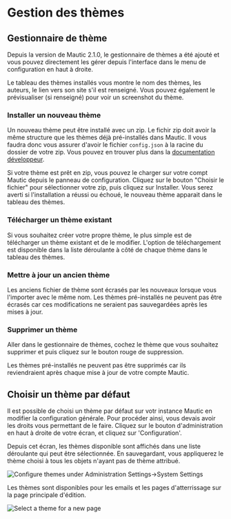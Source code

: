 # Gestion des thèmes

## Gestionnaire de thème

Depuis la version de Mautic 2.1.0, le gestionnaire de thèmes a été ajouté et vous pouvez directement les gérer depuis l'interface dans le menu de configuration en haut à droite.

Le tableau des thèmes installés vous montre le nom des thèmes, les auteurs, le lien vers son site s'il est renseigné. Vous pouvez également le prévisualiser (si renseigné) pour voir un screenshot du thème.

### Installer un nouveau thème

Un nouveau thème peut être installé avec un zip. Le fichir zip doit avoir la même structure que les thèmes déjà pré-installés dans Mautic. Il vous faudra donc vous assurer d'avoir le fichier `config.json` à la racine du dossier de votre zip. Vous pouvez en trouver plus dans la [documentation développeur](https://developer.mautic.org/#theme-directory-structure).

Si votre thème est prêt en zip, vous pouvez le charger sur votre compt Mautic depuis le panneau de configuration. Cliquez sur le bouton "Choisir le fichier" pour sélectionner votre zip, puis cliquez sur Installer. Vous serez averti si l'installation a réussi ou échoué, le nouveau thème apparait dans le tableau des thèmes.

### Télécharger un thème existant

Si vous souhaitez créer votre propre thème, le plus simple est de télécharger un thème existant et de le modifier. L'option de téléchargement est disponible dans la liste déroulante à côté de chaque thème dans le tableau des thèmes.

### Mettre à jour un ancien thème

Les anciens fichier de thème sont écrasés par les nouveaux lorsque vous l'importer avec le même nom.
Les thèmes pré-installés ne peuvent pas être écrasés car ces modifications ne seraient pas sauvegardées après les mises à jour.

### Supprimer un thème

Aller dans le gestionnaire de thèmes, cochez le thème que vous souhaitez supprimer et puis cliquez sur le bouton rouge de suppression.

Les thèmes pré-installés ne peuvent pas être supprimés car ils reviendraient après chaque mise à jour de votre compte Mautic.

## Choisir un thème par défaut

Il est possible de choisi un thème par défaut sur votr instance Mautic en modifier la configuration générale. Pour procéder ainsi, vous devais avoir les droits vous permettant de le faire. Cliquez sur le bouton d'administration en haut à droite de votre écran, et cliquez sur 'Configuration'.

Depuis cet écran, les thèmes disponible sont affichés dans une liste déroulante qui peut être sélectionnée. En sauvegardant, vous appliquerez le thème choisi à tous les objets n'ayant pas de thème attribué.

![Configure themes under Administration Settings->System Settings](/themes/media/theme-config.jpg)

Les thèmes sont disponibles pour les emails et les pages d'atterrissage sur la page principale d'édition.

![Select a theme for a new page](/themes/media/themes2.jpg)
